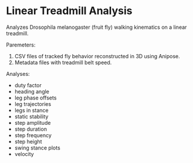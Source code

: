 # Linear Treadmill Analysis
Analyzes Drosophila melanogaster (fruit fly) walking kinematics on a linear treadmill. 

Paremeters: 
1) CSV files of tracked fly behavior reconstructed in 3D using Anipose. 
2) Metadata files with treadmill belt speed.

Analyses:
- duty factor 
- heading angle
- leg phase offsets
- leg trajectories
- legs in stance
- static stability 
- step amplitude
- step duration 
- step frequency
- step height 
- swing stance plots
- velocity 




